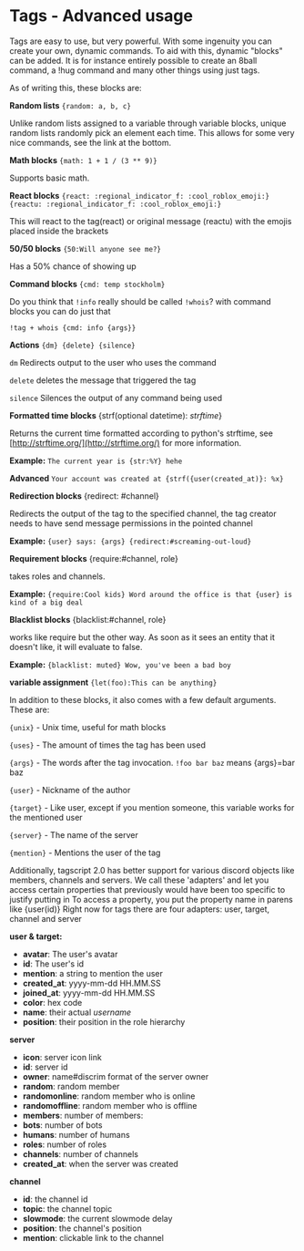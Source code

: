 # Tags - Advanced usage

Tags are easy to use, but very powerful. With some ingenuity you can create your own, dynamic commands. To aid with this, dynamic "blocks" can be added. It is for instance entirely possible to create an 8ball command, a !hug command and many other things using just tags.

As of writing this, these blocks are:

**Random lists** `{random: a, b, c}`

Unlike random lists assigned to a variable through variable blocks, unique random lists randomly pick an element each time. This allows for some very nice commands, see the link at the bottom.

**Math blocks** `{math: 1 + 1 / (3 ** 9)}`

Supports basic math.

**React blocks** `{react: :regional_indicator_f: :cool_roblox_emoji:}` `{reactu: :regional_indicator_f: :cool_roblox_emoji:}`

This will react to the tag\(react\) or original message \(reactu\) with the emojis placed inside the brackets

**50/50 blocks** `{50:Will anyone see me?}`

Has a 50% chance of showing up

**Command blocks** `{cmd: temp stockholm}`

Do you think that `!info` really should be called `!whois`? with command blocks you can do just that

`!tag + whois {cmd: info {args}}`

**Actions** `{dm} {delete} {silence}`

`dm` Redirects output to the user who uses the command

`delete` deletes the message that triggered the tag

`silence` Silences the output of any command being used

**Formatted time blocks** {strf\(optional datetime\): _strftime_}

Returns the current time formatted according to python's strftime, see [http://strftime.org/](http://strftime.org/) for more information.

**Example:** `The current year is {str:%Y} hehe`

**Advanced** `Your account was created at {strf({user(created_at)}: %x}`

**Redirection blocks** {redirect: \#channel}

Redirects the output of the tag to the specified channel, the tag creator needs to have send message permissions in the pointed channel

**Example:** `{user} says: {args} {redirect:#screaming-out-loud}`

**Requirement blocks** {require:\#channel, role}

takes roles and channels. 

**Example:** `{require:Cool kids} Word around the office is that {user} is kind of a big deal`

**Blacklist blocks** {blacklist:\#channel, role}

works like require but the other way. As soon as it sees an entity that it doesn't like, it will evaluate to false.

**Example:** `{blacklist: muted} Wow, you've been a bad boy`

**variable assignment** `{let(foo):This can be anything}`

In addition to these blocks, it also comes with a few default arguments. These are:

`{unix}` - Unix time, useful for math blocks

`{uses}` - The amount of times the tag has been used

`{args}` - The words after the tag invocation. `!foo bar baz` means {args}=bar baz

`{user}` - Nickname of the author

`{target}` - Like user, except if you mention someone, this variable works for the mentioned user

`{server}` - The name of the server

`{mention}` - Mentions the user of the tag

 Additionally, tagscript 2.0 has better support for various discord objects like members, channels and servers. We call these 'adapters' and let you access certain properties that previously would have been too specific to justify putting in To access a property, you put the property name in parens like {user\(id\)} Right now for tags there are four adapters: user, target, channel and server 

**user & target:** 

* **avatar**: The user's avatar
* **id**: The user's id 
* **mention**: a string to mention the user
* **created\_at**: yyyy-mm-dd HH.MM.SS 
* **joined\_at**: yyyy-mm-dd HH.MM.SS 
* **color**: hex code 
* **name**: their actual _username_ 
* **position**: their position in the role hierarchy

**server**

* **icon**: server icon link 
* **id**: server id 
* **owner**: name\#discrim format of the server owner 
* **random**: random member 
* **randomonline**: random member who is online 
* **randomoffline**: random member who is offline 
* **members**: number of members: 
* **bots**: number of bots 
* **humans**: number of humans 
* **roles**: number of roles 
* **channels**: number of channels 
* **created\_at**: when the server was created

**channel**

* **id**: the channel id 
* **topic**: the channel topic 
* **slowmode**: the current slowmode delay 
* **position**: the channel's position 
* **mention**: clickable link to the channel

